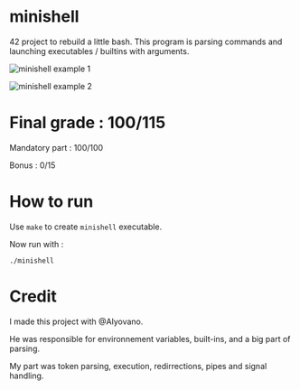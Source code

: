 # minishell
42 project to rebuild a little bash. This program is parsing commands and launching executables / builtins with arguments.


![minishell example 1](https://i.ibb.co/hFH9sMw/minishell.png)

![minishell example 2](https://i.ibb.co/HGR9Sm9/minishell2.png)

# Final grade : 100/115

Mandatory part : 100/100

Bonus : 0/15

# How to run

Use `make` to create `minishell` executable.

Now run with :

```
./minishell
```

# Credit

I made this project with @Alyovano.

He was responsible for environnement variables, built-ins, and a big part of parsing.

My part was token parsing, execution, redirrections, pipes and signal handling.
